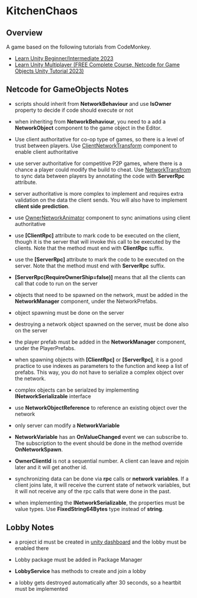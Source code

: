 # KitchenChaos

## Overview
A game based on the following tutorials from CodeMonkey.
- [Learn Unity Beginner/Intermediate 2023](https://www.youtube.com/watch?v=AmGSEH7QcDg)
- [Learn Unity Multiplayer (FREE Complete Course, Netcode for Game Objects Unity Tutorial 2023)](https://www.youtube.com/watch?v=7glCsF9fv3s)

## Netcode for GameObjects Notes

- scripts should inherit from __NetworkBehaviour__ and use __IsOwner__ property to decide if code should execute or not

- when inheriting from __NetworkBehaviour__, you need to a add a __NetworkObject__ component to the game object in the Editor.

- Use client authoritative  for co-op type of games, so there is a level of trust between players. Use [ClientNetworkTransform](https://docs-multiplayer.unity3d.com/netcode/current/components/networktransform#clientnetworktransform) component to enable client authoritative 

- use server authoritative  for competitive P2P games, where there is a chance a player could modify the build to cheat. Use [NetworkTransfrom](https://docs-multiplayer.unity3d.com/netcode/current/components/networktransform) to sync data between players by annotating the code with __ServerRpc__ attribute. 

- server authoritative is more complex to implement and requires extra validation on the data the client sends. You will also have to implement __client side prediction__.

- use [OwnerNetworkAnimator](https://docs-multiplayer.unity3d.com/netcode/current/components/networkanimator#owner-authoritative-mode) component to sync animations using client authoritative

- use __[ClientRpc]__ attribute to mark code to be executed on the client, though it is the server that will invoke this call to be executed by the clients. Note that the method must end with __ClientRpc__ suffix.

- use the __[ServerRpc]__ attribute to mark the code to be executed on the server. Note that the method must end with __ServerRpc__ suffix. 

- __[ServerRpc(RequireOwnerShip=false)]__ means that all the clients can call that code to run on the server

- objects that need to be spawned on the network, must be added in the __NetworkManager__ component, under the NetworkPrefabs. 

- object spawning must be done on the server

- destroying a network object spawned on the server, must be done also on the server

- the player prefab must be added in the __NetworkManager__ component, under the PlayerPrefabs.

- when spawning objects with __[ClientRpc]__ or __[ServerRpc]__, it is a good practice to use indexes as parameters to the function and keep a list of prefabs. This way, you do not have to serialize a complex object over the network.

- complex objects can be serialzed by implementing __INetworkSerializable__ interface

- use __NetworkObjectReference__ to reference an existing object over the network

- only server can modify a __NetworkVariable__

- __NetworkVariable__ has an __OnValueChanged__ event we can subscribe to. The subscription to the event should be done in the method override __OnNetworkSpawn__.

- __OwnerClientId__ is not a sequential number. A client can leave and rejoin later and it will get another id.

- synchronizing data can be done via __rpc__ calls or __network variables__. If a client joins late, it will receive the current state of network variables, but it will not receive any of the rpc calls that were done in the past.

- when implementing the __INetworkSerializable__, the properties must be value types. Use __FixedString64Bytes__ type instead of __string__.


## Lobby Notes

- a project id must be created in [unity dashboard](https://dashboard.unity3d.com) and the lobby must be enabled there

- Lobby package must be added in Package Manager

- __LobbyService__ has methods to create and join a lobby

- a lobby gets destroyed automatically after 30 seconds, so a heartbit must be implemented